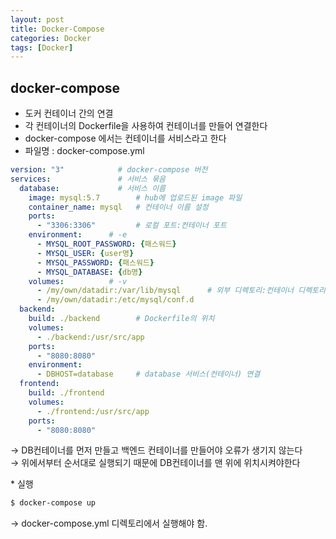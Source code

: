 ```yaml
---
layout: post
title: Docker-Compose
categories: Docker
tags: [Docker]
---
```


## docker-compose 
  * 도커 컨테이너 간의 연결
  * 각 컨테이너의 Dockerfile을 사용하여 컨테이너를 만들어 연결한다
  * docker-compose 에서는 컨테이너를 서비스라고 한다
  * 파일명 : docker-compose.yml

```yml
version: "3"            # docker-compose 버전
services:               # 서비스 묶음
  database:             # 서비스 이름
    image: mysql:5.7        # hub에 업로드된 image 파일
    container_name: mysql   # 컨테이너 이름 설정
    ports:
      - "3306:3306"         # 로컬 포트:컨테이너 포트
    environment:      # -e
      - MYSQL_ROOT_PASSWORD: {패스워드}
      - MYSQL_USER: {user명}
      - MYSQL_PASSWORD: {패스워드}
      - MYSQL_DATABASE: {db명}
    volumes:          # -v
      - /my/own/datadir:/var/lib/mysql      # 외부 디렉토리:컨테이너 디렉토리
      - /my/own/datadir:/etc/mysql/conf.d
  backend:
    build: ./backend        # Dockerfile의 위치
    volumes:
      - ./backend:/usr/src/app
    ports:
      - "8080:8080"             
    environment:
      - DBHOST=database     # database 서비스(컨테이너) 연결
  frontend:
    build: ./frontend
    volumes:
      - ./frontend:/usr/src/app  
    ports:
      - "8080:8080"
```
→ DB컨테이너를 먼저 만들고 백엔드 컨테이너를 만들어야 오류가 생기지 않는다  
→ 위에서부터 순서대로 실행되기 때문에 DB컨테이너를 맨 위에 위치시켜야한다


\* 실행

```bash
$ docker-compose up
```
→ docker-compose.yml 디렉토리에서 실행해야 함.